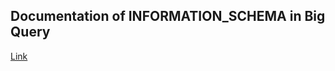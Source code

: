 ## Documentation of INFORMATION_SCHEMA in Big Query
[Link](https://cloud.google.com/bigquery/docs/information-schema-intro)
